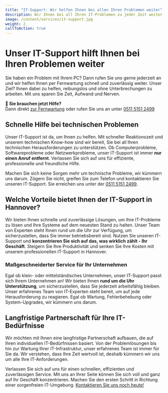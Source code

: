 ```yaml
---
title: "IT-Support: Wir helfen Ihnen bei allen Ihren Problemen weiter"
description: Wir Ihnen bei all Ihren IT-Problemen zu jeder Zeit weiter und sorgen dafür, dass Sie schnellstmöglich wieder arbeitsfähig sind. Rufen Sie uns jetzt an!
image: /content/services/it-support.jpg
weight: 2
callToAction: true
---
```


# Unser IT-Support hilft Ihnen bei Ihren Problemen weiter
Sie haben ein Problem mit Ihrem PC? Dann rufen Sie uns gerne jederzeit an und wir helfen Ihnen per Fernwartung schnell und zuverlässig weiter. Unser Ziel? Ihnen dabei zu helfen, reibungslos und ohne Unterbrechungen zu arbeiten. Mit uns sparen Sie Zeit, Aufwand und Nerven.

**🚨 Sie brauchen jetzt Hilfe?**  
Dann direkt [zur Fernwartung](/fernwartung) oder rufen Sie uns an unter [0511&nbsp;5151&nbsp;2499](tel:+49511515152499)

## Schnelle Hilfe bei technischen Problemen
Unser IT-Support ist da, um Ihnen zu helfen. Mit schneller Reaktionszeit und unserem technischen Know-how sind wir bereit, Sie bei all Ihren technischen Herausforderungen zu unterstützen. Ob Computerprobleme, Softwareprobleme oder Netzwerkprobleme, unser IT-Support ist immer **nur einen Anruf entfernt**. Verlassen Sie sich auf uns für effiziente, professionelle und freundliche Hilfe.

Machen Sie sich keine Sorgen mehr um technische Probleme, wir kümmern uns darum. Zögern Sie nicht, greifen Sie zum Telefon und kontaktieren Sie unseren IT-Support. Sie erreichen uns unter der [0511&nbsp;5151&nbsp;2499](tel:+4951151512499).

## Welche Vorteile bietet Ihnen der IT-Support in Hannover?
Wir bieten Ihnen schnelle und zuverlässige Lösungen, um Ihre IT-Probleme zu lösen und Ihre Systeme auf dem neuesten Stand zu halten. Unser Team von Experten steht Ihnen rund um die Uhr zur Verfügung, um sicherzustellen, dass Sie immer betriebsbereit sind. Nutzen Sie unseren IT-Support und **konzentrieren Sie sich auf das, was wirklich zählt - Ihr Geschäft**. Steigern Sie Ihre Produktivität und senken Sie Ihre Kosten mit unserem professionellen IT-Support in Hannover.

### Maßgeschneiderter Service für Ihr Unternehmen
Egal ob klein- oder mittelständisches Unternehmen, unser IT-Support passt sich Ihrem Unternehmen an! Wir bieten Ihnen **rund um die Uhr Unterstützung**, um sicherzustellen, dass Sie jederzeit arbeitsfähig bleiben. Unser erfahrenes Team von IT-Experten steht bereit, um auf jede Herausforderung zu reagieren. Egal ob Wartung, Fehlerbehebung oder System-Upgrades, wir kümmern uns darum.

## Langfristige Partnerschaft für Ihre IT-Bedürfnisse
Wir möchten mit Ihnen eine langfristige Partnerschaft aufbauen, die auf Ihren individuellen IT-Bedürfnissen basiert. Von der Problemlösungen bis hin zur Wartung Ihrer IT-Infrastruktur, unser erfahrenes Team ist immer für Sie da. Wir verstehen, dass Ihre Zeit wertvoll ist, deshalb kümmern wir uns um alle Ihre IT-Anforderungen.

Verlassen Sie sich auf uns für einen schnellen, effizienten und zuverlässigen Service. Mit uns an Ihrer Seite können Sie sich voll und ganz auf Ihr Geschäft konzentrieren. Machen Sie den ersten Schritt in Richtung einer sorgenfreien IT-Umgebung. [Kontaktieren Sie uns noch heute!](/kontakt)